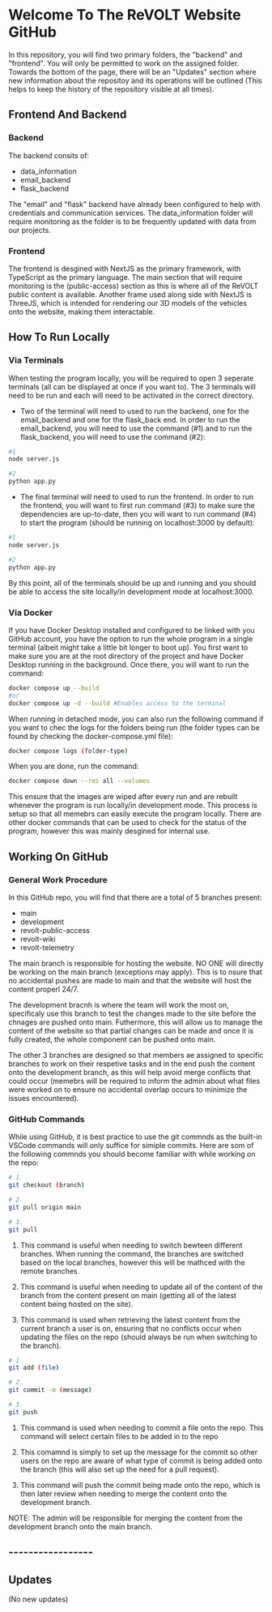 # Welcome To The ReVOLT Website GitHub

In this repository, you will find two primary folders, the "backend" and "frontend". You will only be permitted to work on the assigned folder. Towards the bottom of the page, there will be an "Updates" section where new information about the repositoy and its operations will be outlined (This helps to keep the history of the repository visible at all times).

## Frontend And Backend

### Backend

The backend consits of:

- data_information
- email_backend
- flask_backend

The "email" and "flask" backend have already been configured to help with credentials and communication services. The data_information folder will require monitoring as the folder is to be frequently updated with data from our projects.

### Frontend

The frontend is desgined with NextJS as the primary framework, with TypeScript as the primary language. The main section that will require monitoring is the (public-access) section as this is where all of the ReVOLT public content is available. Another frame used along side with NextJS is ThreeJS, which is intended for rendering our 3D models of the vehicles onto the website, making them interactable.

## How To Run Locally

### Via Terminals

When testing the program locally, you will be required to open 3 seperate terminals (all can be displayed at once if you want to). The 3 terminals will need to be run and each will need to be activated in the correct directory.

- Two of the terminal will need to used to run the backend, one for the email_backend and one for the flask_back end. In order to run the email_backend, you will need to use the command (#1) and to run the flask_backend, you will need to use the command (#2):

```bash
#1
node server.js

#2
python app.py
```

- The final terminal will need to used to run the frontend. In order to run the frontend, you will want to first run command (#3) to make sure the dependencies are up-to-date, then you will want to run command (#4) to start the program (should be running on localhost:3000 by default):

```bash
#1
node server.js

#2
python app.py
```

By this point, all of the terminals should be up and running and you should be able to access the site locally/in development mode at localhost:3000.

### Via Docker

If you have Docker Desktop installed and configured to be linked with you GitHub account, you have the option to run the whole program in a single terminal (albeit might take a little bit longer to boot up). You first want to make sure you are at the root directory of the project and have Docker Desktop running in the background. Once there, you will want to run the command:

```bash
docker compose up --build
#or
docker compose up -d --build #Enables access to the terminal
```

When running in detached mode, you can also run the following command if you want to chec the logs for the folders being run (the folder types can be found by checking the docker-compose.yml file):

```bash
docker compose logs (folder-type)
```

When you are done, run the command:

```bash
docker compose down --rmi all --volumes
```

This ensure that the images are wiped after every run and are rebuilt whenever the program is run locally/in development mode. This process is setup so that all memebrs can easily execute the program locally. There are other docker commands that can be used to check for the status of the program, however this was mainly desgined for internal use.

## Working On GitHub

### General Work Procedure

In this GitHub repo, you will find that there are a total of 5 branches present:

- main
- development
- revolt-public-access
- revolt-wiki
- revolt-telemetry

The main branch is responsible for hosting the website. NO ONE will directly be working on the main branch (exceptions may apply). This is to nsure that no accidental pushes are made to main and that the website will host the content properl 24/7.

The development bracnh is where the team will work the most on, specificaly use this branch to test the changes made to the site before the chnages are pushed onto main. Futhermore, this will allow us to manage the content of the website so that partial changes can be made and once it is fully created, the whole component can be pushed onto main.

The other 3 branches are designed so that members ae assigned to specific branches to work on their respetive tasks and in the end push the content onto the development branch, as this will help avoid merge conflicts that could occur (memebrs will be required to inform the admin about what files were worked on to ensure no accidental overlap occurs to minimize the issues encountered).

### GitHub Commands

While using GitHub, it is best practice to use the git commnds as the built-in VSCode commands will only suffice for simiple commits. Here are som of the following commnds you should become familiar with while working on the repo:

```bash
# 1.
git checkout (branch)

# 2.
git pull origin main

# 3.
git pull
```

1. This command is useful when needing to switch bewteen different branches. When running the command, the branches are switched based on the local branches, however this will be mathced with the remote branches.

2. This command is useful when needing to update all of the content of the branch from the content present on main (getting all of the latest content being hosted on the site).

3. This command is used when retrieving the latest content from the current branch a user is on, ensuring that no conflicts occur when updating the files on the repo (should always be run when switching to the branch).

```bash
# 1.
git add (file)

# 2.
git commit -m (message)

# 3.
git push
```

1. This command is used when needing to commit a file onto the repo. This command will select certain files to be added in to the repo

2. This comamnd is simply to set up the message for the commit so other users on the repo are aware of what type of commit is being added onto the branch (this will also set up the need for a pull request).

3. This command will push the commit being made onto the repo, which is then later review when needing to merge the content onto the development branch.

NOTE: The admin will be responsible for merging the content from the development branch onto the main branch.

## -----------------

## Updates

(No new updates)
